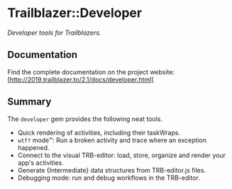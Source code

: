 # Trailblazer::Developer

_Developer tools for Trailblazers._

## Documentation

Find the complete documentation on the project website: [http://2019.trailblazer.to/2.1/docs/developer.html]

## Summary

The `developer` gem provides the following neat tools.

* Quick rendering of activities, including their taskWraps.
* `wtf?` mode™: Run a broken activity and trace where an exception happened.
* Connect to the visual TRB-editor: load, store, organize and render your app's activities.
* Generate {Intermediate} data structures from TRB-editor.js files.
* Debugging mode: run and debug workflows in the TRB-editor.
